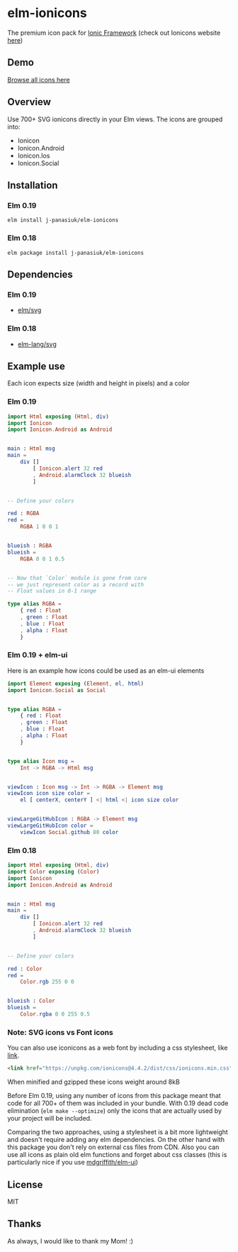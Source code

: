 # elm-ionicons
The premium icon pack for [Ionic Framework](http://ionicframework.com/) (check out Ionicons website [here](http://ionicons.com/))

## Demo
[Browse all icons here](https://j-panasiuk.github.io/elm-ionicons)

## Overview
Use 700+ SVG ionicons directly in your Elm views. The icons are grouped into:
* Ionicon
* Ionicon.Android
* Ionicon.Ios
* Ionicon.Social

## Installation

### Elm 0.19
```
elm install j-panasiuk/elm-ionicons
```

### Elm 0.18
```
elm package install j-panasiuk/elm-ionicons
```

## Dependencies

### Elm 0.19
- [elm/svg](https://package.elm-lang.org/packages/elm/svg/latest/)

### Elm 0.18
- [elm-lang/svg](https://package.elm-lang.org/packages/elm-lang/svg/latest)

## Example use
Each icon expects size (width and height in pixels) and a color

### Elm 0.19

```elm
import Html exposing (Html, div)
import Ionicon
import Ionicon.Android as Android


main : Html msg
main =
    div []
        [ Ionicon.alert 32 red
        , Android.alarmClock 32 blueish
        ]


-- Define your colors

red : RGBA
red =
    RGBA 1 0 0 1


blueish : RGBA
blueish =
    RGBA 0 0 1 0.5


-- Now that `Color` module is gone from core
-- we just represent color as a record with
-- Float values in 0-1 range

type alias RGBA =
    { red : Float
    , green : Float
    , blue : Float
    , alpha : Float
    }
```

### Elm 0.19 + elm-ui

Here is an example how icons could be used as an elm-ui elements
```elm
import Element exposing (Element, el, html)
import Ionicon.Social as Social


type alias RGBA =
    { red : Float
    , green : Float
    , blue : Float
    , alpha : Float
    }


type alias Icon msg =
    Int -> RGBA -> Html msg


viewIcon : Icon msg -> Int -> RGBA -> Element msg
viewIcon icon size color =
    el [ centerX, centerY ] <| html <| icon size color


viewLargeGitHubIcon : RGBA -> Element msg
viewLargeGitHubIcon color =
    viewIcon Social.github 80 color
```

### Elm 0.18

```elm
import Html exposing (Html, div)
import Color exposing (Color)
import Ionicon
import Ionicon.Android as Android


main : Html msg
main =
    div []
        [ Ionicon.alert 32 red
        , Android.alarmClock 32 blueish
        ]


-- Define your colors

red : Color
red =
    Color.rgb 255 0 0


blueish : Color
blueish =
    Color.rgba 0 0 255 0.5
```

### Note: SVG icons vs Font icons

You can also use iconicons as a web font by including a css stylesheet, like [link](here).
```html
<link href="https://unpkg.com/ionicons@4.4.2/dist/css/ionicons.min.css" rel="stylesheet">
```
When minified and gzipped these icons weight around 8kB

Before Elm 0.19, using any number of icons from this package meant that code for all 700+ of them was included in your bundle. With 0.19 dead code elimination (`elm make --optimize`) only the icons that are actually used by your project will be included.

Comparing the two approaches, using a stylesheet is a bit more lightweight and doesn't require adding any elm dependencies. On the other hand with this package you don't rely on external css files from CDN. Also you can use all icons as plain old elm functions and forget about css classes (this is particularly nice if you use [mdgriffith/elm-ui](https://github.com/mdgriffith/elm-ui))

## License
MIT

## Thanks
As always, I would like to thank my Mom! :)

